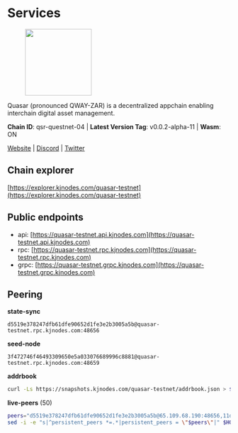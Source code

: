 # Services

<figure><img src="https://raw.githubusercontent.com/kj89/testnet_manuals/main/pingpub/logos/quasar.png" width="150" alt=""><figcaption></figcaption></figure>

Quasar (pronounced QWAY-ZAR) is a decentralized  appchain enabling interchain digital asset management.

**Chain ID**: qsr-questnet-04 | **Latest Version Tag**: v0.0.2-alpha-11 | **Wasm**: ON

[Website](https://www.quasar.fi) | [Discord](https://discord.gg/quasarfi) | [Twitter](https://twitter.com/QuasarFi)




## Chain explorer
[https://explorer.kjnodes.com/quasar-testnet](https://explorer.kjnodes.com/quasar-testnet)

## Public endpoints

* api: [https://quasar-testnet.api.kjnodes.com](https://quasar-testnet.api.kjnodes.com)
* rpc: [https://quasar-testnet.rpc.kjnodes.com](https://quasar-testnet.rpc.kjnodes.com)
* grpc: [https://quasar-testnet.grpc.kjnodes.com](https://quasar-testnet.grpc.kjnodes.com)

## Peering

**state-sync**

```text
d5519e378247dfb61dfe90652d1fe3e2b3005a5b@quasar-testnet.rpc.kjnodes.com:48656
```

**seed-node**

```text
3f472746f46493309650e5a033076689996c8881@quasar-testnet.rpc.kjnodes.com:48659
```

**addrbook**
```bash
curl -Ls https://snapshots.kjnodes.com/quasar-testnet/addrbook.json > $HOME/.quasarnode/config/addrbook.json
```

**live-peers** (50)
```bash
peers="d5519e378247dfb61dfe90652d1fe3e2b3005a5b@65.109.68.190:48656,11d9e9d25cc78d2a0270a3d5a7e849775b110e64@185.249.225.63:48656,f451153ab4eea029f58d4a5f48f67981f356525b@89.116.25.51:11656,b1197bd0946b3d2d462fcc7548a79e87101d2389@65.108.141.109:38656,38cf4c8da13354be52a824a0a2d0db0f3884c312@5.9.70.180:15661,fdc1babb7ad4d97a911d32b0545220c8ceca57a8@128.199.8.206:53656,37470a0944d3b650e884e228d7c3732289cc8ed3@23.88.105.165:29656,61fda112d48981fb76da85ec0cdaa938a9b4b3be@217.76.53.58:29656,ca2dde71f94914063df552506610738126e86b2f@43.153.206.30:26656,73cdc5d46ec444a5ea78caf69628995bcd769380@65.109.87.88:26616,47ced1ad4be0c7953085f69ff5a351187cd0aabe@161.97.92.139:53656,ac1eb4cdad8dc2c5f6ae6b286c3437494cf5eec8@43.156.67.38:26656,966acc999443bae0857604a9fce426b5e09a7409@65.108.105.48:18256,ed104afdabd528ac0d0a0f61d2665089bb00673c@217.76.57.189:29656,91b641eb1b14fa8c02b67f05b7383198381c4c1c@31.220.83.52:26656,1a3cb5dc9fb7e3b7d494728d80334c7e2c57aa84@43.159.55.74:26656,d7b332b225b27a0c3338e9bce1e3ef1dd37d0c10@43.156.36.141:26656,34887fa8bbfe1bd4cdafde4dc48586f291bd1bb5@202.61.194.55:26656,c9dbca70074f1b7fc9b3c6b51308999f0798a8e0@43.153.220.54:26656,50bed7ee6b5124dde5772db66844c519724cfad0@188.233.19.199:26656,45242cf33bdebea72f1ef173a0df69bec7640a1e@173.249.50.126:48656,a6e81280afdb028795e85a341b47cc16a91a626b@43.157.6.126:26656,30cdc767df934b441cb2a9bb4e30a039b529c497@43.156.75.50:26656,399a67da58bf875821372610d56f6b94dac08504@222.239.92.54:26656,8cc404aa4e0510a401945d067cfb483c240e668c@5.9.82.120:34656,18400945bc7624bd87c819d717253405a72a7485@188.233.19.197:26656,7542cc3bfd366122a2c503c694527f6ed032af3b@23.226.64.114:26656,3f86cba134586b07b4e165d447a4bc42f7a3b58a@43.153.224.66:26656,eeb4f094eaa62841b4a9a73f0560d6aa1fa87482@65.108.231.124:29656,9e0245647cbbcd149e97f44f6ad98265b7e4ae33@43.156.109.212:26656,5c2a752c9b1952dbed075c56c600c3a79b58c395@95.214.52.139:27146,e7e860a85535652b6f258b151c8efe7f3ad3c491@129.226.217.172:26656,99e6ced28ec498c003f3013609efbe3ff87c7c0e@43.156.129.129:26656,138f4284535088ba9c86c04d66dcdd32ac653325@43.156.236.86:26656,ed253e81c38fb101fcfcf88f8b21c9a5de3213e4@43.156.67.146:26656,472b2ccc70e144f78ea1bc7fcf7b2c36de570ada@43.153.228.80:26656,52d252a641418e5d0a54a3afda0080e748cdf944@65.109.225.225:26656,06971e74d9ee9b6bcd30fb130aa341fc4f889c2a@222.239.92.63:26656,fd31aecf5daa8812c9872b606ec48a2a823b1020@43.156.69.28:26656,408f1be2d3b30a82bf7f1ce34cb2c20df68d200d@65.21.180.1:26656,b122b1d76f5d676233ebbd0011c2fd7bf5960e53@43.156.10.155:26656,658394ac631ecf25cf74d109149f64e556adf05c@65.108.152.234:26656,a20cdec915ae208707ad7cb904537b1a8dc4b3dc@43.156.17.192:26656,42bff3e0f7cbd91b89e7a55f4c6a0f3517b7d0c1@43.156.5.216:26656,a31109c40c791fe1838069694ba76840cd970904@43.153.205.55:26656,231b35d147fdd2bc9027106eeef63b448f1f404b@43.156.225.47:26656,32f872d43c79d4123f7d074d940b46c33ffb47e3@43.159.45.187:26656,c5b0e2e7ac4b16a6bd7619e9335f687028cb1d5e@43.156.137.165:26656,ff6ebc4d01164f623b9d55eff6e70a17da4418b7@188.233.19.193:26656,08f409ee63de194847ea3da6b9c593cdb3f9692d@176.124.220.124:26656"
sed -i -e "s|^persistent_peers *=.*|persistent_peers = \"$peers\"|" $HOME/.quasarnode/config/config.toml
```
